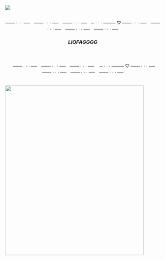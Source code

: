 <img src="https://64.media.tumblr.com/7ed5176a3eaa9b991bf246d1ad3915b8/b36456aa19536e8f-95/s640x960/75a1f446ef8f1d005eadc2234e27f202228c3bde.gifv">
<p align="center">
   <br>
   ─── ⋅ ⋅ ⋅ ──　─── ⋅ ⋅ ⋅ ──　─── ⋅ ⋅ ⋅ ──　─ ⋅ ⋅ ⋅ ──── ♡ ─── ⋅ ⋅ ⋅ ──　─── ⋅ ⋅ ⋅ ──　─── ⋅ ⋅ ⋅ ──　─── ⋅ ⋅ ⋅ ──

### <p align="center"> <em> LIOFAGGGG </em> </p>　　　　

<p align="center"> ─── ⋅ ⋅ ⋅ ──　─── ⋅ ⋅ ⋅ ──　─── ⋅ ⋅ ⋅ ──　 ─ ⋅ ⋅ ⋅ ──── ♡ ─── ⋅ ⋅ ⋅ ──　─── ⋅ ⋅ ⋅ ──　─── ⋅ ⋅ ⋅ ──　─── ⋅ ⋅ ⋅ ──　　
   <br>
<br>
<br>
<img align="left" src= "https://64.media.tumblr.com/3d7f73d3f19ac0285f430191d9d4ca1a/3e36440b5e055ae2-e9/s2048x3072/ea117cfb1e04bd075c1aad0497e30eabfdc874b0.pnj" width=450 height=550>

